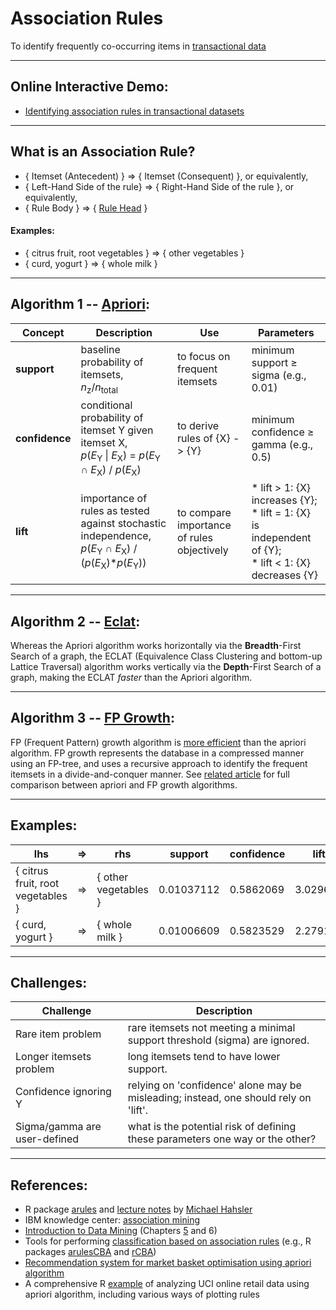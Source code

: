 # Association Rules
To identify frequently co-occurring items in <a href="https://lionbridge.ai/datasets/24-best-ecommerce-retail-datasets-for-machine-learning/">transactional data</a>

<hr>

## Online Interactive Demo:
* <a href="https://danielyang.shinyapps.io/association_rules/">Identifying association rules in transactional datasets</a>

<hr>

## What is an Association Rule?
* { Itemset (Antecedent) } => { Itemset (Consequent) }, or equivalently,
* { Left-Hand Side of the rule} => { Right-Hand Side of the rule }, or equivalently,
* { Rule Body } => { <a href="https://www.ibm.com/support/knowledgecenter/SSEPGG_9.7.0/com.ibm.im.model.doc/c_rule_body_and_rule_head.html">Rule Head</a> }


#### Examples:
* { citrus fruit, root vegetables } => { other vegetables }
* { curd, yogurt } => { whole milk }

<hr>

## Algorithm 1 -- <a href="https://www.geeksforgeeks.org/apriori-algorithm/">Apriori</a>:

Concept | Description | Use | Parameters
--- | --- | --- | ---
<b>support</b> | baseline probability of itemsets,<br/><i>n</i><sub>z</sub>/<i>n</i><sub>total</sub> | to focus on frequent itemsets | minimum support ≥ sigma (e.g., 0.01)
<b>confidence</b> | conditional probability of itemset Y given itemset X,<br/><i>p</i>(<i>E</i><sub>Y</sub> \| <i>E</i><sub>X</sub>) = <i>p</i>(<i>E</i><sub>Y</sub> ∩ <i>E</i><sub>X</sub>) / <i>p</i>(<i>E</i><sub>X</sub>) | to derive rules of {X} -> {Y} | minimum confidence ≥ gamma (e.g., 0.5)
<b>lift</b> | importance of rules as tested against stochastic independence,<br/><i>p</i>(<i>E</i><sub>Y</sub> ∩ <i>E</i><sub>X</sub>) / (<i>p</i>(<i>E</i><sub>X</sub>)\*<i>p</i>(<i>E</i><sub>Y</sub>)) | to compare importance of rules objectively | * lift > 1: {X} increases {Y};<br/>* lift = 1: {X} is independent of {Y};<br/>* lift < 1: {X} decreases {Y}

<hr>

## Algorithm 2 -- <a href="https://www.geeksforgeeks.org/ml-eclat-algorithm/">Eclat</a>:

Whereas the Apriori algorithm works horizontally via the <b>Breadth</b>-First Search of a graph, the ECLAT (Equivalence Class Clustering and bottom-up Lattice Traversal) algorithm works vertically via the <b>Depth</b>-First Search of a graph, making the ECLAT <i>faster</i> than the Apriori algorithm.

<hr>

## Algorithm 3 -- <a href="https://en.wikipedia.org/wiki/Association_rule_learning#FP-growth_algorithm">FP Growth</a>:

FP (Frequent Pattern) growth algorithm is <a href="https://citeseerx.ist.psu.edu/viewdoc/download?doi=10.1.1.403.1361&rep=rep1&type=pdf">more efficient</a> than the apriori algorithm. FP growth represents the database in a compressed manner using an FP-tree, and uses a recursive approach to identify the frequent itemsets in a divide-and-conquer manner. See <a href="https://www.quora.com/What-is-the-difference-between-FPgrowth-and-Apriori-algorithms-in-terms-of-results">related article</a> for full comparison between apriori and FP growth algorithms.

<hr>

## Examples:
lhs | => | rhs | support | confidence | lift
--- | --- | --- | --- | --- | ---
{ citrus fruit, root vegetables } | => | { other vegetables } | 0.01037112 | 0.5862069 | 3.029608
{ curd, yogurt } | => | { whole milk } | 0.01006609 | 0.5823529 | 2.279125

<hr>

## Challenges:

Challenge | Description
--- | ---
Rare item problem | rare itemsets not meeting a minimal support threshold (sigma) are ignored.
Longer itemsets problem | long itemsets tend to have lower support.
Confidence ignoring Y | relying on 'confidence' alone may be misleading; instead, one should rely on 'lift'.
Sigma/gamma are user-defined | what is the potential risk of defining these parameters one way or the other?

<hr>

## References:
* R package <a href="https://cran.r-project.org/web/packages/arules/index.html">arules</a> and <a href="https://michael.hahsler.net/SMU/EMIS7331/slides/chap6_basic_association_analysis.pdf">lecture notes</a> by <a href="https://michael.hahsler.net/">Michael Hahsler</a>
* IBM knowledge center: <a href="https://www.ibm.com/support/knowledgecenter/SSEPGG_9.7.0/com.ibm.im.model.doc/c_associations.html">association mining</a>
* <a href="https://www-users.cs.umn.edu/~kumar001/dmbook/index.php">Introduction to Data Mining</a> (Chapters <a href="https://www-users.cs.umn.edu/~kumar001/dmbook/ch5_association_analysis.pdf">5</a> and 6)
* Tools for performing <a href="https://journal.r-project.org/archive/2019/RJ-2019-048/RJ-2019-048.pdf">classification based on association rules</a> (e.g., R packages <a href="https://cran.r-project.org/web/packages/arulesCBA/arulesCBA.pdf">arulesCBA</a> and <a href="https://cran.r-project.org/web/packages/rCBA/index.html">rCBA</a>)
* <a href="https://github.com/AmirAli5/Machine-Learning">Recommendation system for market basket optimisation using apriori algorithm</a>
* A comprehensive R <a href="https://rpubs.com/shah_np/463712">example</a> of analyzing UCI online retail data using apriori algorithm, including various ways of plotting rules
